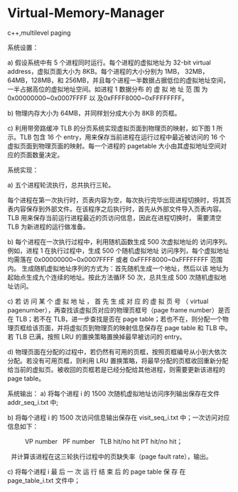 # Virtual-Memory-Manager
c++,multilevel paging




系统设置：


a)	假设系统中有 5  个进程同时运行。每个进程的虚拟地址为 32-bit virtual address，虚拟页面大小为 8KB。每个进程的大小分别为 1MB， 32MB，64MB，128MB，和 256MB，并且每个进程一半数据占据低位的虚拟地址空间，一半占据高位的虚拟地址空间。如进程 1 数据分布  的  虚  拟  地  址  范  围  为	0x00000000~0x0007FFFF	以  及0xFFFF8000~0xFFFFFFFF。


b)	物理内存大小为 64MB，并同样划分成大小为 8KB 的页框。


c)	利用带旁路缓冲 TLB  的分页系统实现虚拟页面到物理页的映射，如下图 1 所示。TLB 包含 16 个 entry，用来保存当前进程在运行过程中最近被访问的 16 个虚拟页面到物理页面的映射。每一个进程的 pagetable 大小由其虚拟地址空间对应的页面数量决定。



系统实现：


a)	五个进程轮流执行，总共执行三轮。


每个进程在第一次执行时，页表内容为空，每次执行完毕出现进程切换时，将其页表内容保存到外部文件。在该程序之后执行时，首先从外部文件导入页表内容。 
TLB 用来保存当前运行进程最近的页访问信息，因此在进程切换时， 需要清空 TLB 为新进程的运行做准备。


b)	每个进程在一次执行过程中，利用随机函数生成 500 次虚拟地址的 访问序列。例如，进程 1 在执行过程中，生成 500 个随机虚拟地址 访问序列，每个虚拟地址均需落在 0x00000000~0x0007FFFF  或者
0xFFFF8000~0xFFFFFFFF 范围内。 生成随机虚拟地址序列的方式为：首先随机生成一个地址，然后以该 地址为起始点生成九个连续的地址。按此方法循环 50 次，总共生成
500 次随机虚拟地址访问。


c)	若 访 问 某 个 虚 拟 地 址 ， 首 先 生 成 对 应 的 虚 拟 页 号 （ virtual pagenumber），再查找该虚拟页对应的物理页框号（page frame number）是否在 TLB；若不在 TLB，进一步查找是否在 page table；若也不在，则分配一个物理页框给该页面，并将虚拟页到物理页的映射信息保存在 page table 和 TLB 中。若 TLB 已满，按照 LRU 的置换策略置换掉最早被访问的 entry。


d)	物理页面在分配的过程中，若仍然有可用的页框，按照页框编号从小到大依次分配。若没有可用页框，则利用 LRU 置换策略，将最早分配的页框收回重新分配给当前的虚拟页。被收回的页框若是已经分配给其他进程，则需要更新该进程的 page table。



系统输出：
a)	将每个进程 i  的 1500  次随机虚拟地址访问序列输出保存在文件addr_seq_i.txt 中;


b)	将每个进程 i 的 1500 次访问信息输出保存在 visit_seq_i.txt 中；一次访问对应信息如下：


            VP number   PF number   TLB hit/no hit	PT hit/no hit；
            

    并计算该进程在这三轮执行过程中的页缺失率（page fault rate），输出。
    

c)	将每个进程  i   最 后 一 次 运 行 结 束 后 的  page  table   保 存 在page_table_i.txt 文件中；
